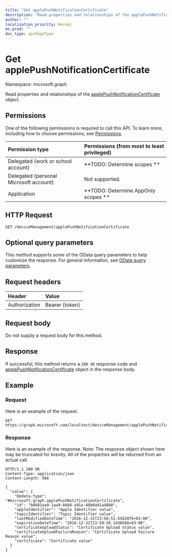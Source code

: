 ```yaml
---
title: "Get applePushNotificationCertificate"
description: "Read properties and relationships of the applePushNotificationCertificate object."
author: ""
localization_priority: Normal
ms.prod: ""
doc_type: apiPageType
---
```


# Get applePushNotificationCertificate

Namespace: microsoft.graph

Read properties and relationships of the [applePushNotificationCertificate](../resources/intune-devices-applepushnotificationcertificate.md) object.

## Permissions
One of the following permissions is required to call this API. To learn more, including how to choose permissions, see [Permissions](/concepts/permissions-reference.md).

|Permission type|Permissions (from most to least privileged)|
|:---|:---|
|Delegated (work or school account)|**TODO: Determine scopes **|
|Delegated (personal Microsoft account)|Not supported.|
|Application|**TODO: Determine AppOnly scopes **|

## HTTP Request
<!-- {
  "blockType": "ignored"
}
-->
``` http
GET /deviceManagement/applePushNotificationCertificate
```

## Optional query parameters
This method supports some of the OData query parameters to help customize the response. For general information, see [OData query parameters](/graph/query-parameters).

## Request headers
|Header|Value|
|:---|:---|
|Authorization|Bearer {token}|

## Request body
Do not supply a request body for this method.

## Response
If successful, this method returns a `200 OK` response code and [applePushNotificationCertificate](../resources/intune-devices-applepushnotificationcertificate.md) object in the response body.

## Example

### Request
Here is an example of the request.
<!-- {
  "blockType": "request",
  "name": "get_applepushnotificationcertificate"
}
-->
``` http
GET https://graph.microsoft.com/localtest/deviceManagement/applePushNotificationCertificate
```

### Response
Here is an example of the response. Note: The response object shown here may be truncated for brevity. All of the properties will be returned from an actual call.
<!-- {
  "blockType": "response",
  "truncated": true,
  "@odata.type": "microsoft.graph.applePushNotificationCertificate"
}
-->
``` http
HTTP/1.1 200 OK
Content-Type: application/json
Content-Length: 566

{
  "value": {
    "@odata.type": "#microsoft.graph.applePushNotificationCertificate",
    "id": "b0481aa9-1aa9-b048-a91a-48b0a91a48b0",
    "appleIdentifier": "Apple Identifier value",
    "topicIdentifier": "Topic Identifier value",
    "lastModifiedDateTime": "2016-12-31T23:56:51.5562076+03:00",
    "expirationDateTime": "2016-12-31T23:59:56.1430588+03:00",
    "certificateUploadStatus": "Certificate Upload Status value",
    "certificateUploadFailureReason": "Certificate Upload Failure Reason value",
    "certificate": "Certificate value"
  }
}
```

